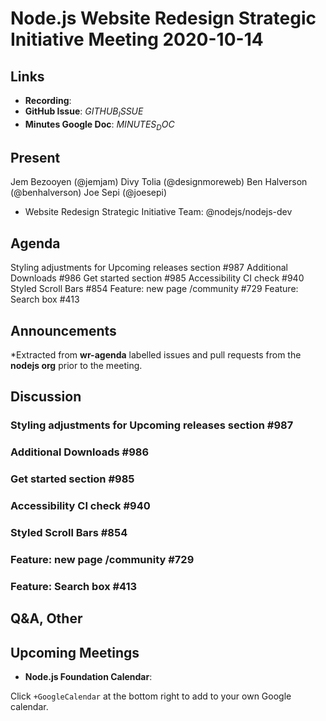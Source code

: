 # Node.js  Website Redesign Strategic Initiative Meeting 2020-10-14

## Links

* **Recording**:
* **GitHub Issue**: $GITHUB_ISSUE$
* **Minutes Google Doc**: $MINUTES_DOC$

## Present

Jem Bezooyen (@jemjam)
Divy Tolia (@designmoreweb)
Ben Halverson (@benhalverson)
Joe Sepi (@joesepi)

* Website Redesign Strategic Initiative Team: @nodejs/nodejs-dev

## Agenda

Styling adjustments for Upcoming releases section #987
Additional Downloads #986
Get started section #985
Accessibility CI check #940
Styled Scroll Bars #854
Feature: new page /community #729
Feature: Search box #413

## Announcements

*Extracted from **wr-agenda** labelled issues and pull requests from the **nodejs org** prior to the meeting.

## Discussion

### Styling adjustments for Upcoming releases section #987
### Additional Downloads #986
### Get started section #985
### Accessibility CI check #940
### Styled Scroll Bars #854
### Feature: new page /community #729
### Feature: Search box #413

## Q&A, Other

## Upcoming Meetings

* **Node.js Foundation Calendar**: [](https://nodejs.org/calendar)

Click `+GoogleCalendar` at the bottom right to add to your own Google calendar.
